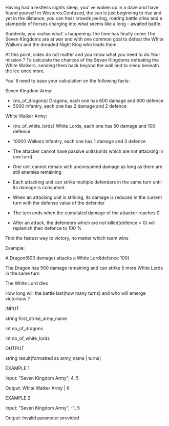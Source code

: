 Having had a restless nights sleep, you’ ve woken up in a daze and have found yourself in Westeros.Confused, the sun is just beginning to rise and yet in the distance, you can hear crowds jeering, roaring battle cries and a stampede of horses charging into what seems like a long - awaited battle.

Suddenly, you realise what’ s happening.The time has finally come.The Seven Kingdoms are at war and with one common goal to defeat the White Walkers and the dreaded Night King who leads them.

At this point, sides do not matter and you know what you need to do.Your mission ? To calculate the chances of the Seven Kingdoms defeating the White Walkers, sending them back beyond the wall and to sleep beneath the ice once more.

You’ ll need to base your calculation on the following facts:

Seven Kingdom Army:
- {no_of_dragons} Dragons, each one has 600 damage and 600 defence
- 5000 Infantry, each one has 2 damage and 2 defence

White Walker Army:
- {no_of_white_lords} White Lords, each one has 50 damage and 100 defence
- 10000 Walkers Infantry, each one has 1 damage and 3 defence

- The attacker cannot have passive units(units which are not attacking in one turn)
- One unit cannot remain with unconsumed damage as long as there are still enemies remaining
- Each attacking unit can strike multiple defenders in the same turn until its damage is consumed
- When an attacking unit is striking, its damage is reduced in the current turn with the defense value of the defender
- The turn ends when the cumulated damage of the attacker reaches 0
- After an attack, the defenders which are not killed(defence > 0) will replenish their defence to 100 %

Find the fastest way to victory, no matter which team wins

Example: 

A Dragon(600 damage) attacks a White Lord(defence 100)

The Dragon has 500 damage remaining and can strike 5 more White Lords in the same turn

The White Lord dies

How long will the battle last(how many turns) and who will emerge victorious ?
   
INPUT

string first_strike_army_name

int no_of_dragons

int no_of_white_lords

OUTPUT

string result(formatted as army_name | turns)
 
EXAMPLE 1

Input: "Seven Kingdom Army", 4, 5

Output: White Walker Army | 6


EXAMPLE 2

Input: "Seven Kingdom Army", -1, 5

Output: Invalid parameter provided